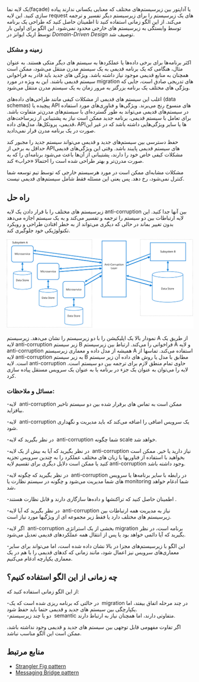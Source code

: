 
یک لایه نما(façade) یا آداپتور بین زیرسیستم‌‌های مختلف که معنایی یکسانی ندارند پیاده سازی کنید. این لایه request ‌های یک زیرسیستم را برای زیرسیستم دیگر تفسیر و ترجمه می‌کند. از این الگو زمانی استفاده کنید تا اطمینان حاصل کنید که طراحی یک برنامه توسط وابستگی به زیرسیستم ‌های خارجی محدود نمی‌شود. این الگو برای اولین بار توسط اریک ایوانز در _Domain-Driven Design_ توصیف شد.

### **زمینه و مشکل**


اکثر برنامه‌ها برای برخی داده‌ها یا عملکردها به سیستم ‌های دیگر متکی هستند. به عنوان مثال، هنگامی که یک برنامه قدیمی به یک سیستم مدرن منتقل می‌شود، ممکن است همچنان به منابع قدیمی موجود نیاز داشته باشد. ویژگی ‌های جدید باید قادر به فراخوانی سیستم قدیمی باشند. این به ویژه در مورد migration ‌های تدریجی صادق است، جایی که ویژگی ‌های مختلف یک برنامه بزرگتر به مرور زمان به یک سیستم مدرن منتقل می‌شود.

اغلب این سیستم ‌های قدیمی از مشکلات کیفی مانند طراحی‌‌های داده‌‌های (data schemas) پیچیده یا API ‌های منسوخ رنج می‌برند. ویژگی‌ها و فناوری‌‌های مورد استفاده در سیستم‌‌های قدیمی می‌تواند به طور گسترده‌ای با سیستم‌‌های مدرن‌تر متفاوت باشد. برای تعامل با سیستم قدیمی، برنامه جدید ممکن است نیاز به پشتیبانی از زیرساخت‌‌های قدیمی، پروتکل‌ها، مدل‌‌های داده، APIها یا سایر ویژگی‌‌هایی داشته باشد که در غیر این صورت در یک برنامه مدرن قرار نمی‌دادید.

حفظ دسترسی بین سیستم‌‌های جدید و قدیمی می‌تواند سیستم جدید را مجبور کند حداقل به برخی از API‌های سیستم قدیمی پایبند باشد. وقتی این ویژگی‌‌های قدیمی مشکلات کیفی خاص خود را دارند، پشتیبانی از آن‌ها باعث می‌شود برنامه‌ای را که به صورت مدرن‌تر و بهتر طراحی شده است را احتمالا «خراب» کند.

مشکلات مشابه‌ای ممکن است در مورد هرسیستم خارجی که  توسط تیم توسعه شما کنترل نمی‌شود، رخ دهد. پس یعنی این مسئله فقط شامل سیستم‌‌های قدیمی نیست.

## راه حل

زیرسیستم ‌های مختلف را با قرار دادن یک لایه anti-corruption بین آنها جدا کنید. این لایه ارتباطات بین دو سیستم را ترجمه و تفسیر می‌کند و به یک سیستم اجازه می‌دهد بدون تغییر بماند در حالی که دیگری می‌تواند از به خطر افتادن طراحی و رویکرد تکنولوژیکی خود جلوگیری کند.

![anti-corruption-layer](../assets/design_implementation/anti-corruption-layer.png)


نمودار بالا یک اپلیکیشن را با دو زیرسیستم را نشان می‌دهد. زیرسیستم A از طریق یک لایه anti-corruption  زیر سیستم B فراخوانی را می‌کند. ارتباط بین زیرسیستم A و لایه anti-corruption همیشه از مدل داده و معماری زیرسیستم A استفاده می‌کند. تماسها از لایه anti-corruption به زیر سیستم B مطابق با مدل یا روش ‌های داده آن زیر سیستم است. لایه anti-corruption حاوی تمام منطق لازم برای ترجمه بین دو سیستم است. لایه را می‌توان به عنوان یک جزء در برنامه یا به عنوان یک سرویس مستقل پیاده سازی کرد.

### مسائل و ملاحظات:

-‏ لایه anti-corruption ممکن است به تماس ‌های برقرار شده بین دو سیستم تاخیر بیافزاید. 

-‏ لایه anti-corruption یک سرویس اضافی را اضافه می‌کند که باید مدیریت و نگهداری شود.  

-‏ در نظر بگیرید که لایه anti-corruption شما چگونه scale خواهد شد.  

-‏ در نظر بگیرید که آیا به بیش از یک لایه anti-corruption نیاز دارید یا خیر. ممکن است بخواهید با استفاده از فناوریها یا زبان ‌های مختلف عملکرد را به چندین سرویس تجزیه کنید یا ممکن است دلایل دیگری برای تقسیم لایه anti-corruption وجود داشته باشد.

-‏ در نظر بگیرید که چگونه لایه anti-corruption در رابطه با سایر برنامه‌ها یا سرویس ‌های شما مدیریت می‌شود و چگونه در سیستم نظارت یا monitoring شما ادغام خواهد شد،

-‏ اطمینان حاصل کنید که تراکنشها و داده‌ها سازگاری دارند و قابل نظارت هستند.

-‏ در نظر بگیرید که آیا لایه anti-corruption نیاز به مدیریت همه ارتباطات بین زیرسیستم ‌های مختلف دارد یا فقط زیر مجموعه ‌ای از ویژگیها مورد نیاز است.

-‏ اگر لایه anti-corruption بخشی از یک استراتژی migration برنامه است، در نظر بگیرید که آیا دائمی خواهد بود یا پس از انتقال همه عملکرد‌های قدیمی تعدیل می‌شود.

-‏ این الگو با زیرسیستم‌‌های مجزا در بالا نشان داده شده است، اما می‌تواند برای سایر معماری‌‌های سرویس نیز اعمال شود، مانند زمانی که کد‌های قدیمی را با هم در یک معماری یکپارچه ادغام می‌کنیم.

## چه زمانی از این الگو استفاده کنیم؟

از این الگو زمانی استفاده کنید که:  
  
-‏ در حالتی که برنامه ریزی شده است که یک migration در چند مرحله اتفاق بیفتد، اما یکپارچگی بین سیستم ‌های جدید و قدیمی حتما باید حفظ شود.  
-‏ دو یا چند زیرسیستم semantic متفاوتی دارند، اما همچنان نیاز به ارتباط دارند.  

اگر تفاوت مفهومی قابل توجهی بین سیستم ‌های جدید و قدیمی وجود نداشته باشد، ممکن است این الگو مناسب نباشد.


## منابع مرتبط

- [Strangler Fig pattern](./Strangler%20Fig%20pattern.md)
- [Messaging Bridge pattern](./Messaging%20Bridge.md)